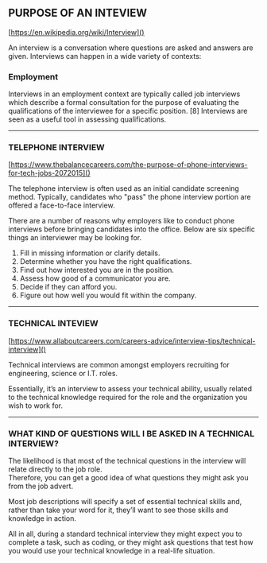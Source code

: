 ## PURPOSE OF AN INTEVIEW

[https://en.wikipedia.org/wiki/Interview]()

An interview is a conversation where questions are asked and answers are given.
Interviews can happen in a wide variety of contexts:

### Employment

Interviews in an employment context are typically called job interviews which describe a formal
consultation for the purpose of evaluating the qualifications of the interviewee for a specific position. [8]
Interviews are seen as a useful tool in assessing qualifications.

---

### TELEPHONE INTERVIEW

[https://www.thebalancecareers.com/the-purpose-of-phone-interviews-for-tech-jobs-2072015]()

The telephone interview is often used as an initial candidate screening method.
Typically, candidates who "pass" the phone interview portion are offered a face-to-face interview.

There are a number of reasons why employers like to conduct phone interviews before bringing candidates into the
office. Below are six specific things an interviewer may be looking for.

1. Fill in missing information or clarify details.
2. Determine whether you have the right qualifications.
3. Find out how interested you are in the position.
4. Assess how good of a communicator you are.
5. Decide if they can afford you.
6. Figure out how well you would fit within the company.

---

### TECHNICAL INTEVIEW

[https://www.allaboutcareers.com/careers-advice/interview-tips/technical-interview]()

Technical interviews are common amongst employers recruiting for engineering, science or I.T. roles.

Essentially, it’s an interview to assess your technical ability, usually related to the technical knowledge required for the role and the organization you wish to work for.

---

### WHAT KIND OF QUESTIONS WILL I BE ASKED IN A TECHNICAL INTERVIEW?

The likelihood is that most of the technical questions in the interview will relate directly to the job role.  
Therefore, you can get a good idea of what questions they might ask you from the job advert.

Most job descriptions will specify a set of essential technical skills and, rather than take your word for it, they’ll want to see those skills and knowledge in action.

All in all, during a standard technical interview they might expect you to complete a task, such as coding, or they might ask questions that test how you would use your technical knowledge in a real-life situation.
